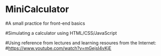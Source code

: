 # MiniCalculator

#A small practice for front-end basics

#Simulating a calculator using HTML/CSS/JavaScript

#Using reference from lectures and learning resoures from the Internet: #https://www.youtube.com/watch?v=mGejsI4vKjE
